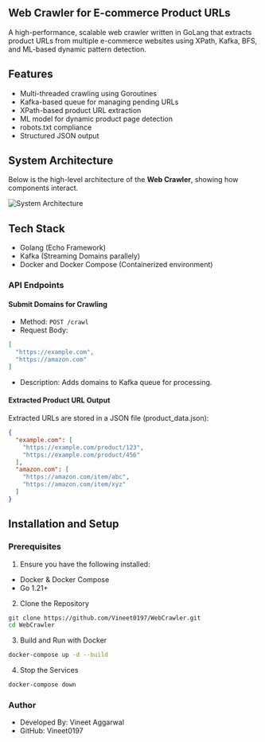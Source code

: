## **Web Crawler for E-commerce Product URLs**
A high-performance, scalable web crawler written in GoLang that extracts product URLs from multiple e-commerce websites using XPath, Kafka, BFS, and ML-based dynamic pattern detection.

## **Features**
- Multi-threaded crawling using Goroutines
- Kafka-based queue for managing pending URLs
- XPath-based product URL extraction
- ML model for dynamic product page detection
- robots.txt compliance
- Structured JSON output

## **System Architecture**
Below is the high-level architecture of the **Web Crawler**, showing how components interact.

![System Architecture](https://kroki.io/plantuml/svg/eNqFlE9v2kAQxe_7KUY-VERqYvVfDlZVxaWQtJBi2aRUqnpYzIBX2F5rd0yIqn73zi4mxahSuSAzv30z-97gG0vSUFuVghSVCAtcwtDIxxINxCYvFGFOrUEhZE7awINFIxo-onLVyJogiJPPkKHZoQlAWuDHfn0i11vpS5N4PIn7xWOrhTZbNBYGtxpS3ZKq0V74Q8M0XkxHaf-Y0UtN9or2BN9kqVaSR_N0Ovs4m_fZu_k8gWGpsCaPuOc-8T2RVEAije3ukMRpdt7yfsoi0lq1Vh11P-0TX7LZV8h4ErlBD2TzWRrfjoRwpsHlB-dNBMksm0OYu4sL5x3_7o3hSrsslS1gpSupanhIp1b4kmM6HyIY6tq2FZ5SMOj8uxBiY3TbwBgpL-DF0R0UwJ9Owql5n1irwHwLf930mK_1WsZlqR_DT1g_CaxXxx4Z36FR9QYSo3O09ryHMzrqJrmbs1uu7tM41U6R16v2AOS6Jo5JnCsd8ohgtCfDawiN0auWv71Djj0A_9L1yLne_TQ6hvn0LNZwbAc1nuRUaaxK4vx2zsp-a2_GiW4XeASZ3GEPBU7K7YcQtSYEozYFgV4_r8ispaYlWGtTSYrEL54jwL2smhKvcl0FEfzwowUFUWOjMDwphl2j8NXrN8HL_2Nv310HTP0Uv90FwA3Urej7y8OKpmgb3jKEgf9_uowz95rAFS_YDR9y74s_cStRyQ==)

## **Tech Stack**
- Golang (Echo Framework)
- Kafka (Streaming Domains parallely)
- Docker and Docker Compose (Containerized environment)

### **API Endpoints**
#### Submit Domains for Crawling
- Method: `POST /crawl`
- Request Body:
```json
[
  "https://example.com",
  "https://amazon.com"
]
```
- Description: Adds domains to Kafka queue for processing.
#### Extracted Product URL Output
Extracted URLs are stored in a JSON file (product_data.json):
```json
{
  "example.com": [
    "https://example.com/product/123",
    "https://example.com/product/456"
  ],
  "amazon.com": [
    "https://amazon.com/item/abc",
    "https://amazon.com/item/xyz"
  ]
}
```
## **Installation and Setup**
### Prerequisites
1. Ensure you have the following installed:
- Docker & Docker Compose
- Go 1.21+
2. Clone the Repository
```sh
git clone https://github.com/Vineet0197/WebCrawler.git
cd WebCrawler
```
3. Build and Run with Docker
```sh
docker-compose up -d --build
```
4. Stop the Services
```sh
docker-compose down
```

### Author
- Developed By: Vineet Aggarwal
- GitHub: Vineet0197